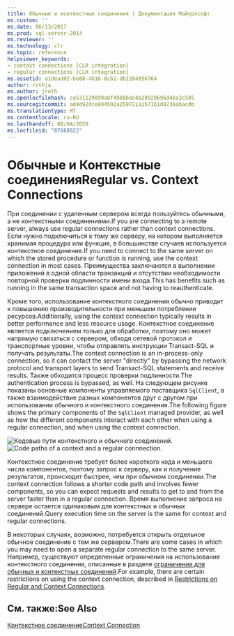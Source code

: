 ```yaml
---
title: Обычные и контекстные соединения | Документация Майкрософт
ms.custom: ''
ms.date: 06/13/2017
ms.prod: sql-server-2014
ms.reviewer: ''
ms.technology: clr
ms.topic: reference
helpviewer_keywords:
- context connections [CLR integration]
- regular connections [CLR integration]
ms.assetid: a1dead02-be88-4b16-8cb2-db1284856764
author: rothja
ms.author: jroth
ms.openlocfilehash: ce531129099a8f4908bdc4b29920696d4ba3c505
ms.sourcegitcommit: ad4d92dce894592a259721a1571b1d8736abacdb
ms.translationtype: MT
ms.contentlocale: ru-RU
ms.lasthandoff: 08/04/2020
ms.locfileid: "87668922"
---
```

# <a name="regular-vs-context-connections"></a><span data-ttu-id="e9000-102">Обычные и Контекстные соединения</span><span class="sxs-lookup"><span data-stu-id="e9000-102">Regular vs. Context Connections</span></span>
  <span data-ttu-id="e9000-103">При соединении с удаленным сервером всегда пользуйтесь обычными, а не контекстными соединениями.</span><span class="sxs-lookup"><span data-stu-id="e9000-103">If you are connecting to a remote server, always use regular connections rather than context connections.</span></span> <span data-ttu-id="e9000-104">Если нужно подключиться к тому же серверу, на котором выполняется хранимая процедура или функция, в большинстве случаев используется контекстное соединение.</span><span class="sxs-lookup"><span data-stu-id="e9000-104">If you need to connect to the same server on which the stored procedure or function is running, use the context connection in most cases.</span></span> <span data-ttu-id="e9000-105">Преимущества заключаются в выполнении приложений в одной области транзакций и отсутствии необходимости повторной проверки подлинности имени входа.</span><span class="sxs-lookup"><span data-stu-id="e9000-105">This has benefits such as running in the same transaction space and not having to reauthenticate.</span></span>  
  
 <span data-ttu-id="e9000-106">Кроме того, использование контекстного соединения обычно приводит к повышению производительности при меньшем потреблении ресурсов.</span><span class="sxs-lookup"><span data-stu-id="e9000-106">Additionally, using the context connection typically results in better performance and less resource usage.</span></span> <span data-ttu-id="e9000-107">Контекстное соединение является подключением только для обработки, поэтому оно может напрямую связаться с сервером, обходя сетевой протокол и транспортные уровни, чтобы отправлять инструкции Transact-SQL и получать результаты.</span><span class="sxs-lookup"><span data-stu-id="e9000-107">The context connection is an in-process-only connection, so it can contact the server "directly" by bypassing the network protocol and transport layers to send Transact-SQL statements and receive results.</span></span> <span data-ttu-id="e9000-108">Также обходится процесс проверки подлинности.</span><span class="sxs-lookup"><span data-stu-id="e9000-108">The authentication process is bypassed, as well.</span></span> <span data-ttu-id="e9000-109">На следующем рисунке показаны основные компоненты управляемого поставщика `SqlClient`, а также взаимодействие разных компонентов друг с другом при использовании обычного и контекстного соединения.</span><span class="sxs-lookup"><span data-stu-id="e9000-109">The following figure shows the primary components of the `SqlClient` managed provider, as well as how the different components interact with each other when using a regular connection, and when using the context connection.</span></span>  
  
 <span data-ttu-id="e9000-110">![Кодовые пути контекстного и обычного соединений.](../../../database-engine/dev-guide/media/clrintdataaccess.gif "Кодовые пути контекстного и обычного соединений.")</span><span class="sxs-lookup"><span data-stu-id="e9000-110">![Code paths of a context and a regular connnection.](../../../database-engine/dev-guide/media/clrintdataaccess.gif "Code paths of a context and a regular connnection.")</span></span>  
  
 <span data-ttu-id="e9000-111">Контекстное соединение требует более короткого кода и меньшего числа компонентов, поэтому запрос к серверу, как и получение результатов, происходит быстрее, чем при обычном соединении.</span><span class="sxs-lookup"><span data-stu-id="e9000-111">The context connection follows a shorter code path and involves fewer components, so you can expect requests and results to get to and from the server faster than in a regular connection.</span></span> <span data-ttu-id="e9000-112">Время выполнение запроса на сервере остается одинаковым для контекстных и обычных соединений.</span><span class="sxs-lookup"><span data-stu-id="e9000-112">Query execution time on the server is the same for context and regular connections.</span></span>  
  
 <span data-ttu-id="e9000-113">В некоторых случаях, возможно, потребуется открыть отдельное обычное соединение с тем же сервером.</span><span class="sxs-lookup"><span data-stu-id="e9000-113">There are some cases in which you may need to open a separate regular connection to the same server.</span></span> <span data-ttu-id="e9000-114">Например, существуют определенные ограничения на использование контекстного соединения, описанные в разделе [ограничения для обычных и контекстных соединений](context-connections-and-regular-connections-restrictions.md).</span><span class="sxs-lookup"><span data-stu-id="e9000-114">For example, there are certain restrictions on using the context connection, described in [Restrictions on Regular and Context Connections](context-connections-and-regular-connections-restrictions.md).</span></span>  
  
## <a name="see-also"></a><span data-ttu-id="e9000-115">См. также:</span><span class="sxs-lookup"><span data-stu-id="e9000-115">See Also</span></span>  
 [<span data-ttu-id="e9000-116">Контекстное соединение</span><span class="sxs-lookup"><span data-stu-id="e9000-116">Context Connection</span></span>](context-connection.md)  
  
  
